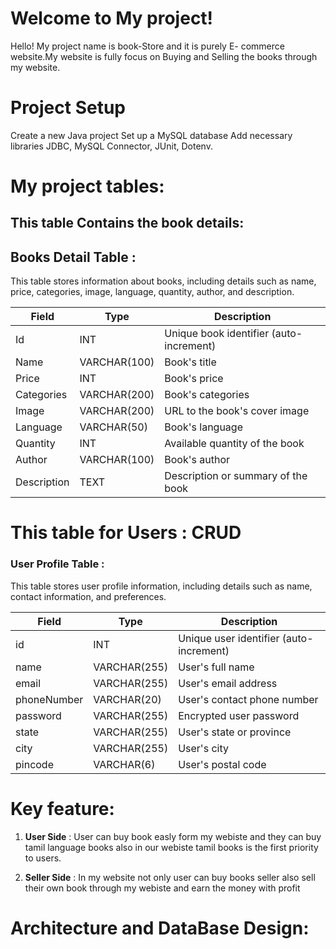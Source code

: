 # Welcome to My project!

Hello! My project name is book-Store and it is purely E- commerce website.My website is fully focus on Buying and Selling the books through my website.

# Project Setup
 Create a new Java project
 Set up a MySQL database
 Add necessary libraries
 JDBC,
 MySQL Connector,
 JUnit,
 Dotenv.

# My project tables: 

##  This table Contains the book details:

## Books Detail Table :

This table stores information about books, including details such as name, price, categories, image, language, quantity, author, and description.

| Field       | Type           | Description                            |
|-------------|----------------|----------------------------------------|
| Id          | INT            | Unique book identifier (auto-increment) |
| Name        | VARCHAR(100)   | Book's title                           |
| Price       | INT            | Book's price                           |
| Categories  | VARCHAR(200)   | Book's categories                      |
| Image       | VARCHAR(200)   | URL to the book's cover image          |
| Language    | VARCHAR(50)    | Book's language                        |
| Quantity    | INT            | Available quantity of the book         |
| Author      | VARCHAR(100)   | Book's author                          |
| Description | TEXT           | Description or summary of the book     |


# This table for Users : CRUD 

###  User Profile Table :
This table stores user profile information, including details such as name, contact information,  and preferences.

| Field        | Type           | Description                           |
|--------------|----------------|---------------------------------------|
| id           | INT            | Unique user identifier (auto-increment)|
| name         | VARCHAR(255)   | User's full name                      |
| email        | VARCHAR(255)   | User's email address                  |
| phoneNumber  | VARCHAR(20)    | User's contact phone number           |
| password     | VARCHAR(255)   | Encrypted user password               |
| state        | VARCHAR(255)   | User's state or province              |
| city         | VARCHAR(255)   | User's city                           |
| pincode      | VARCHAR(6)     | User's postal code                    |

# Key feature:
	
 1.  **User Side** : User can buy book easly form my webiste and they can buy tamil language books also in our webiste tamil books is the first priority to users.
  
 2. **Seller Side** : In my website not only user can buy books seller also sell their own book through my webiste and earn the money with profit

 #  Architecture and DataBase Design:
